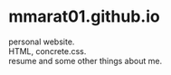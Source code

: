 # mmarat01.github.io
personal website.  
HTML, concrete.css.  
resume and some other things about me.
